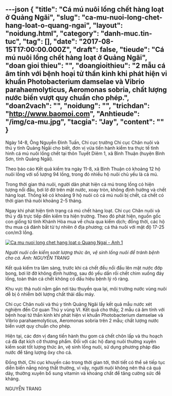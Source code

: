 ---json
{
    "title": "Cá mú nuôi lồng chết hàng loạt ở Quảng Ngãi",
    "slug": "ca-mu-nuoi-long-chet-hang-loat-o-quang-ngai",
    "layout": "noidung.html",
    "category": "danh-muc.tin-tuc",
    "tag": [],
    "date": "2017-08-15T17:00:00.000Z",
    "draft": false,
    "tieude": "Cá mú nuôi lồng chết hàng loạt ở Quảng Ngãi",
    "doan gioi thieu": "",
    "doangioithieu": "2 mẫu cá âm tính với bệnh hoại tử thần kinh khi phát hiện vi khuẩn Photobacterium damselae và Vibrio parahaemolyticus, Aeromonas sobria, chất lượng nước biển vượt quy chuẩn cho phép.",
    "doan2vach": "",
    "noidung": "",
    "trichdan": "http://www.baomoi.com",
    "Anhtieude": "/img/ca-mu.jpg",
    "tacgia": "Jay",
    "__content__": ""
}
---
<p><span style="font-size:14px">Ng&agrave;y 14-8, &Ocirc;ng Nguyễn Đ&igrave;nh Tuấn, Chi cục trưởng Chi cục Chăn nu&ocirc;i v&agrave; th&uacute; y tỉnh Quảng Ng&atilde;i cho biết, đơn vị vừa tiến h&agrave;nh kiểm tra thực tế t&igrave;nh h&igrave;nh c&aacute; m&uacute; nu&ocirc;i lồng chết tại th&ocirc;n Tuyết Di&ecirc;m 1, x&atilde; B&igrave;nh Thuận (huyện B&igrave;nh Sơn, tỉnh Quảng Ng&atilde;i).</span></p>

<p><span style="font-size:14px">Theo b&aacute;o c&aacute;o Kết quả kiểm tra ng&agrave;y 11-8, x&atilde; B&igrave;nh Thuận c&oacute; khoảng 12 hộ nu&ocirc;i lồng với số lượng 94 lồng, trong đ&oacute; nhiều hộ nu&ocirc;i chủ yếu l&agrave; c&aacute; m&uacute;.</span></p>

<p><span style="font-size:14px">Trong thời gian thả nu&ocirc;i, người d&acirc;n ph&aacute;t hiện c&aacute; m&uacute; trong lồng c&oacute; hiện tượng nổi đầu, bơi lờ đờ tr&ecirc;n mặt nước, xoay tr&ograve;n, kh&ocirc;ng định hướng v&agrave; chết h&agrave;ng loạt. Thống k&ecirc; c&oacute; khoảng 9 hộ nu&ocirc;i c&oacute; c&aacute; m&uacute; nu&ocirc;i bị chết, c&aacute; chết c&oacute; thời gian thả nu&ocirc;i khoảng 2-5 th&aacute;ng.</span></p>

<p><span style="font-size:14px">Ngay khi ph&aacute;t hiện t&igrave;nh trạng c&aacute; m&uacute; chết h&agrave;ng loạt. Chi cục Chăn nu&ocirc;i v&agrave; th&uacute; y đ&atilde; trực tiếp đến kiểm tra hiện trường. Theo đ&oacute; ph&aacute;t hiện, nguồn gốc con giống từ tỉnh Kh&aacute;nh H&ograve;a mua về chưa qua kiểm dịch; đồng thời, c&aacute;c hộ thu mua c&aacute; đ&aacute;nh bắt từ tự nhi&ecirc;n ở địa phương; c&aacute; thả nu&ocirc;i với mật độ 17-25 con/m3 lồng.</span></p>

<p><span style="font-size:14px"><a href="http://baomoi-photo-3.zadn.vn/17/08/14/15/23010479/1_645573.png"><img alt="Ca mu nuoi long chet hang loat o Quang Ngai - Anh 1" src="http://baomoi-photo-3.zadn.vn/w460x/17/08/14/15/23010479/1_645573.png" title="Cá mú nuôi lồng chết hàng loạt ở Quảng Ngãi - Ảnh 1" /></a></span></p>

<p><span style="font-size:14px"><em>Người nu&ocirc;i cần kiểm so&aacute;t lượng thức ăn, vệ sinh lồng nu&ocirc;i để tr&aacute;nh bệnh cho c&aacute;. Ảnh: NGUYỄN TRANG</em></span></p>

<p><span style="font-size:14px">Kết quả kiểm tra l&acirc;m s&agrave;ng, trước khi c&aacute; chết đều nổi đầu l&ecirc;n mặt nước đớp bong, bơi lờ đờ kh&ocirc;ng định hướng, sau đ&oacute; yếu dần rồi chết ch&igrave;m xuống đ&aacute;y lồng, to&agrave;n th&acirc;n c&aacute; chết kh&ocirc;ng c&oacute; dấu hiệu bệnh l&yacute; r&otilde; r&agrave;ng.</span></p>

<p><span style="font-size:14px">Khu vực thả nu&ocirc;i nằm gần nơi t&agrave;u thuyền qua lại, m&ocirc;i trường nước v&ugrave;ng nu&ocirc;i dễ bị &ocirc; nhiễm bởi lượng chất thải dầu m&aacute;y.</span></p>

<p><span style="font-size:14px">Chi cục Chăn nu&ocirc;i v&agrave; th&uacute; y tỉnh Quảng Ng&atilde;i lấy kết quả mẫu nước x&eacute;t nghiệm đến Cơ quan Th&uacute; y v&ugrave;ng VI. Kết quả cho thấy, 2 mẫu c&aacute; &acirc;m t&iacute;nh với bệnh hoại tử thần kinh khi ph&aacute;t hiện vi khuẩn Photobacterium damselae v&agrave; Vibrio parahaemolyticus, Aeromonas sobria tr&ecirc;n 2 mẫu; chất lượng nước biển vượt quy chuẩn cho ph&eacute;p.</span></p>

<p><span style="font-size:14px">Hiện tại, c&aacute;c đơn vị đang tiến h&agrave;nh thu gom c&aacute; chết ch&ocirc;n lấp v&agrave; thu hoạch c&aacute; đ&atilde; đạt k&iacute;ch cỡ thương phẩm. Đối với c&aacute;c hộ đang nu&ocirc;i thường xuy&ecirc;n kiểm so&aacute;t tốt lượng thức ăn, vệ sinh lồng nu&ocirc;i, sử dụng phương ph&aacute;p đảo nước để tăng lượng &ocirc;xy cho c&aacute;.</span></p>

<p><span style="font-size:14px">Đồng thời, Chi cục khuyến c&aacute;o trong thời gian tới, thời tiết c&oacute; thể sẽ tiếp tục diễn biến nắng n&oacute;ng thất thường, v&igrave; vậy, người nu&ocirc;i kh&ocirc;ng n&ecirc;n thả c&aacute; qu&aacute; d&agrave;y, thường xuy&ecirc;n bổ sung vitamin v&agrave; kho&aacute;ng chất để tăng cường sức đề kh&aacute;ng.</span></p>

<p><span style="font-size:14px">NGUYỄN TRANG</span></p>
